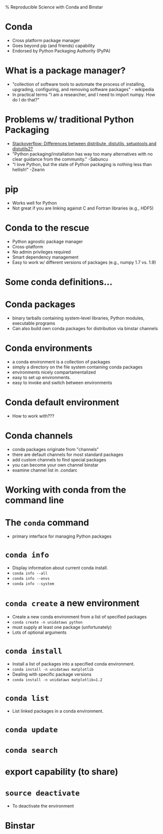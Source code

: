 % Reproducible Science with Conda and Binstar

# Conda

- Cross platform package manager
- Goes beyond pip (and friends) capability
- Endorsed by Python Packaging Authority (PyPA)

# What is a package manager?

- "collection of software tools to automate the process of installing, upgrading, configuring, and removing software packages" - wikipedia
- In practical terms "I am a researcher, and I need to import numpy. How do I do that?"

# Problems w/ traditional Python Packaging

- [Stackoverflow: Differences between distribute, distutils, setuptools and distutils2?](http://stackoverflow.com/questions/6344076/differences-between-distribute-distutils-setuptools-and-distutils2) 
- "Python packaging/installation has way too many alternatives with no clear guidance from the community."  -Sabuncu
- "I love Python, but the state of Python packaging is nothing less than hellish!" -Zearin

# pip

- Works well for Python
- Not great if you are linking against C and Fortran libraries (e.g., HDF5)

# Conda to the rescue

- Python agnostic package manager
- Cross-platform
- No admin privileges required
- Smart dependency management
- Easy to work w/ different versions of packages (e.g., numpy 1.7 vs. 1.9)

# Some conda definitions...

# Conda packages

- binary tarballs containing system-level libraries, Python modules, executable programs
- Can also build own conda packages for distribution via binstar channels

# Conda environments

- a conda environment is a collection of packages
- simply a directory on the file system containing conda packages
- environments nicely compartamentalized
- easy to set up environments.
- easy to invoke and switch between environments

# Conda default environment

- How to work with???

# Conda channels

- conda packages originate from "channels"
- there are default channels for most standard packages
- add custom channels to find special packages
- you can become your own channel binstar
- examine channel list in .condarc

# Working with conda from the command line

# The `conda` command

- primary interface for managing Python packages

# `conda info`

- Display information about current conda install.
- `conda info --all`
- `conda info --envs`
- `conda info --system`

# `conda create` a new environment

- Create a new conda environment from a list of specified packages
- `conda create -n unidataws python`
- must supply at least one package (unfortunately)
- Lots of optional arguments

# `conda install`

- Install a list of packages into a specified conda environment.
- `conda install -n unidataws matplotlib`
- Dealing with specific package versions
- `conda install -n unidataws matplotlib=1.2`

# `conda list`

- List linked packages in a conda environment.

# `conda update`

# `conda search`

# export capability (to share)

# `source deactivate`

- To deactivate the environment

# Binstar
